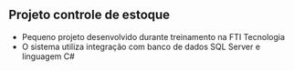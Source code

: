 ## Projeto controle de estoque
- Pequeno projeto desenvolvido durante treinamento na FTI Tecnologia
- O sistema utiliza integração com banco de dados SQL Server e linguagem C#
##
